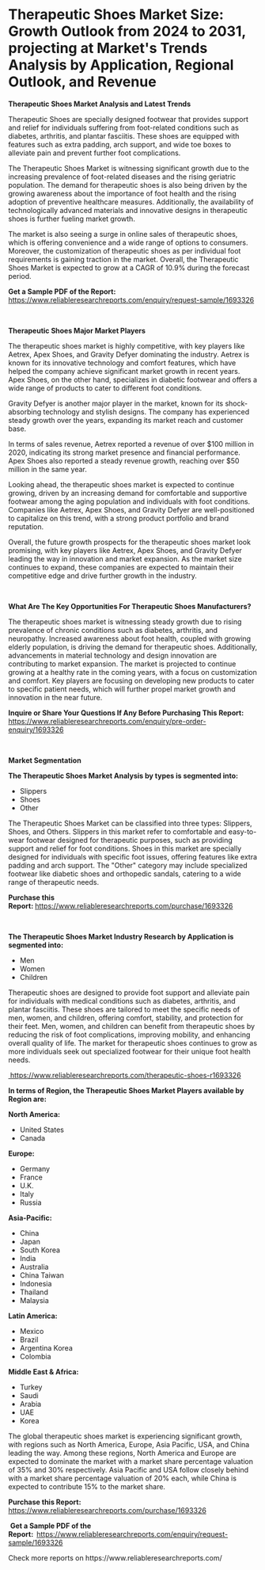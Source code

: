 <p><h1>Therapeutic Shoes Market Size: Growth Outlook from 2024 to 2031, projecting at Market's Trends Analysis by Application, Regional Outlook, and Revenue</h1></p><p><strong>Therapeutic Shoes Market Analysis and Latest Trends</strong></p>
<p><p>Therapeutic Shoes are specially designed footwear that provides support and relief for individuals suffering from foot-related conditions such as diabetes, arthritis, and plantar fasciitis. These shoes are equipped with features such as extra padding, arch support, and wide toe boxes to alleviate pain and prevent further foot complications.</p><p>The Therapeutic Shoes Market is witnessing significant growth due to the increasing prevalence of foot-related diseases and the rising geriatric population. The demand for therapeutic shoes is also being driven by the growing awareness about the importance of foot health and the rising adoption of preventive healthcare measures. Additionally, the availability of technologically advanced materials and innovative designs in therapeutic shoes is further fueling market growth.</p><p>The market is also seeing a surge in online sales of therapeutic shoes, which is offering convenience and a wide range of options to consumers. Moreover, the customization of therapeutic shoes as per individual foot requirements is gaining traction in the market. Overall, the Therapeutic Shoes Market is expected to grow at a CAGR of 10.9% during the forecast period.</p></p>
<p><strong>Get a Sample PDF of the Report:&nbsp;</strong> <a href="https://www.reliableresearchreports.com/enquiry/request-sample/1693326">https://www.reliableresearchreports.com/enquiry/request-sample/1693326</a></p>
<p>&nbsp;</p>
<p><strong>Therapeutic Shoes Major Market Players</strong></p>
<p><p>The therapeutic shoes market is highly competitive, with key players like Aetrex, Apex Shoes, and Gravity Defyer dominating the industry. Aetrex is known for its innovative technology and comfort features, which have helped the company achieve significant market growth in recent years. Apex Shoes, on the other hand, specializes in diabetic footwear and offers a wide range of products to cater to different foot conditions.</p><p>Gravity Defyer is another major player in the market, known for its shock-absorbing technology and stylish designs. The company has experienced steady growth over the years, expanding its market reach and customer base.</p><p>In terms of sales revenue, Aetrex reported a revenue of over $100 million in 2020, indicating its strong market presence and financial performance. Apex Shoes also reported a steady revenue growth, reaching over $50 million in the same year.</p><p>Looking ahead, the therapeutic shoes market is expected to continue growing, driven by an increasing demand for comfortable and supportive footwear among the aging population and individuals with foot conditions. Companies like Aetrex, Apex Shoes, and Gravity Defyer are well-positioned to capitalize on this trend, with a strong product portfolio and brand reputation.</p><p>Overall, the future growth prospects for the therapeutic shoes market look promising, with key players like Aetrex, Apex Shoes, and Gravity Defyer leading the way in innovation and market expansion. As the market size continues to expand, these companies are expected to maintain their competitive edge and drive further growth in the industry.</p></p>
<p>&nbsp;</p>
<p><strong>What Are The Key Opportunities For Therapeutic Shoes Manufacturers?</strong></p>
<p><p>The therapeutic shoes market is witnessing steady growth due to rising prevalence of chronic conditions such as diabetes, arthritis, and neuropathy. Increased awareness about foot health, coupled with growing elderly population, is driving the demand for therapeutic shoes. Additionally, advancements in material technology and design innovation are contributing to market expansion. The market is projected to continue growing at a healthy rate in the coming years, with a focus on customization and comfort. Key players are focusing on developing new products to cater to specific patient needs, which will further propel market growth and innovation in the near future.</p></p>
<p><strong>Inquire or Share Your Questions If Any Before Purchasing This Report:</strong> <a href="https://www.reliableresearchreports.com/enquiry/pre-order-enquiry/1693326">https://www.reliableresearchreports.com/enquiry/pre-order-enquiry/1693326</a></p>
<p>&nbsp;</p>
<p><strong>Market Segmentation</strong></p>
<p><strong>The Therapeutic Shoes Market Analysis by types is segmented into:</strong></p>
<p><ul><li>Slippers</li><li>Shoes</li><li>Other</li></ul></p>
<p><p>The Therapeutic Shoes Market can be classified into three types: Slippers, Shoes, and Others. Slippers in this market refer to comfortable and easy-to-wear footwear designed for therapeutic purposes, such as providing support and relief for foot conditions. Shoes in this market are specially designed for individuals with specific foot issues, offering features like extra padding and arch support. The "Other" category may include specialized footwear like diabetic shoes and orthopedic sandals, catering to a wide range of therapeutic needs.</p></p>
<p><strong>Purchase this Report:&nbsp;</strong><a href="https://www.reliableresearchreports.com/purchase/1693326">https://www.reliableresearchreports.com/purchase/1693326</a></p>
<p>&nbsp;</p>
<p><strong>The Therapeutic Shoes Market Industry Research by Application is segmented into:</strong></p>
<p><ul><li>Men</li><li>Women</li><li>Children</li></ul></p>
<p><p>Therapeutic shoes are designed to provide foot support and alleviate pain for individuals with medical conditions such as diabetes, arthritis, and plantar fasciitis. These shoes are tailored to meet the specific needs of men, women, and children, offering comfort, stability, and protection for their feet. Men, women, and children can benefit from therapeutic shoes by reducing the risk of foot complications, improving mobility, and enhancing overall quality of life. The market for therapeutic shoes continues to grow as more individuals seek out specialized footwear for their unique foot health needs.</p></p>
<p><a href="https://www.reliableresearchreports.com/therapeutic-shoes-r1693326">&nbsp;https://www.reliableresearchreports.com/therapeutic-shoes-r1693326</a></p>
<p><strong>In terms of Region, the Therapeutic Shoes Market Players available by Region are:</strong></p>
<p>
    <p> <strong> North America: </strong>
        <ul>
            <li>United States</li>
            <li>Canada</li>
        </ul>
        </p> 
    <p> <strong> Europe: </strong>
        <ul>
            <li>Germany</li>
            <li>France</li>
            <li>U.K.</li>
            <li>Italy</li>
            <li>Russia</li>
        </ul>
        </p> 
    <p> <strong> Asia-Pacific: </strong>
        <ul>
            <li>China</li>
            <li>Japan</li>
            <li>South Korea</li>
            <li>India</li>
            <li>Australia</li>
            <li>China Taiwan</li>
            <li>Indonesia</li>
            <li>Thailand</li>
            <li>Malaysia</li>
        </ul>
        </p> 
    <p> <strong> Latin America: </strong>
        <ul>
            <li>Mexico</li>
            <li>Brazil</li>
            <li>Argentina Korea</li>
            <li>Colombia</li>
        </ul>
        </p> 
    <p> <strong> Middle East & Africa: </strong>
        <ul>
            <li>Turkey</li>
            <li>Saudi</li>
            <li>Arabia</li>
            <li>UAE</li>
            <li>Korea</li>
        </ul>
    </p>
    </p>
<p><p>The global therapeutic shoes market is experiencing significant growth, with regions such as North America, Europe, Asia Pacific, USA, and China leading the way. Among these regions, North America and Europe are expected to dominate the market with a market share percentage valuation of 35% and 30% respectively. Asia Pacific and USA follow closely behind with a market share percentage valuation of 20% each, while China is expected to contribute 15% to the market share.</p></p>
<p><strong>Purchase this Report: </strong><a href="https://www.reliableresearchreports.com/purchase/1693326">https://www.reliableresearchreports.com/purchase/1693326</a></p>
<p>&nbsp;<strong>Get a Sample PDF of the Report:&nbsp;&nbsp;</strong><a href="https://www.reliableresearchreports.com/enquiry/request-sample/1693326">https://www.reliableresearchreports.com/enquiry/request-sample/1693326</a></p>
<p><strong></strong></p>
<p>Check more reports on https://www.reliableresearchreports.com/</p>